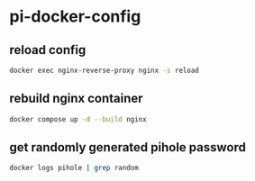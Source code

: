 # pi-docker-config

## reload config

```bash
docker exec nginx-reverse-proxy nginx -s reload
```

## rebuild nginx container

```bash
docker compose up -d --build nginx
```

## get randomly generated pihole password

```bash
docker logs pihole | grep random
```

